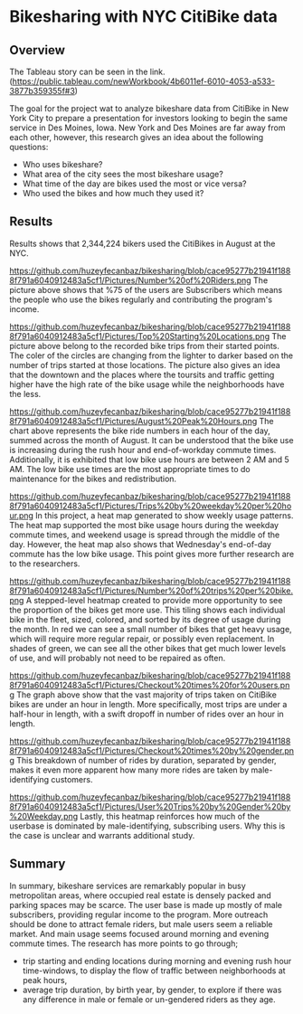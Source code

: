 # Bikesharing with NYC CitiBike data

## Overview
The Tableau story can be seen in the link. (https://public.tableau.com/newWorkbook/4b6011ef-6010-4053-a533-3877b359355f#3)

The goal for the project wat to analyze bikeshare data from CitiBike in New York City to prepare a presentation for investors looking to begin the same service in Des Moines, Iowa. New York and Des Moines are far away from each other, however, this research gives an idea about the following questions:
- Who uses bikeshare?
- What area of the city sees the most bikeshare usage?
- What time of the day are bikes used the most or vice versa?
- Who used the bikes and how much they used it?

## Results
Results shows that 2,344,224 bikers used the CitiBikes in August at the NYC.

https://github.com/huzeyfecanbaz/bikesharing/blob/cace95277b21941f1888f791a6040912483a5cf1/Pictures/Number%20of%20Riders.png
The picture above shows that %75 of the users are Subscribers which means the people who use the bikes regularly and contributing the program's income. 

https://github.com/huzeyfecanbaz/bikesharing/blob/cace95277b21941f1888f791a6040912483a5cf1/Pictures/Top%20Starting%20Locations.png
The picture above belong to the recorded bike trips from their started points. The coler of the circles are changing from the lighter to darker based on the number of trips started at those locations. The picture also gives an idea that the downtown and the places where the toursits and traffic getting higher have the high rate of the bike usage while the neighborhoods have the less.

https://github.com/huzeyfecanbaz/bikesharing/blob/cace95277b21941f1888f791a6040912483a5cf1/Pictures/August%20Peak%20Hours.png
The chart above represents the bike ride numbers in each hour of the day, summed across the month of August. It can be understood that the bike use is increasing during the rush hour and end-of-workday commute times. Additionally, it is exhibited that low bike use hours are between 2 AM and 5 AM. The low bike use times are the most appropriate times to do maintenance for the bikes and redistribution. 

https://github.com/huzeyfecanbaz/bikesharing/blob/cace95277b21941f1888f791a6040912483a5cf1/Pictures/Trips%20by%20weekday%20per%20hour.png
In this project, a heat map generated to show weekly usage patterns. The heat map supported the most bike usage hours during the weekday commute times, and weekend usage is spread through the middle of the day. However, the heat map also shows that Wednesday's end-of-day commute has the low bike usage. This point gives more further research are to the researchers. 

https://github.com/huzeyfecanbaz/bikesharing/blob/cace95277b21941f1888f791a6040912483a5cf1/Pictures/Number%20of%20trips%20per%20bike.png
A stepped-level heatmap created to provide more opportunity to see the proportion of the bikes get more use. This tiling shows each individual bike in the fleet, sized, colored, and sorted by its degree of usage during the month. In red we can see a small number of bikes that get heavy usage, which will require more regular repair, or possibly even replacement. In shades of green, we can see all the other bikes that get much lower levels of use, and will probably not need to be repaired as often.

https://github.com/huzeyfecanbaz/bikesharing/blob/cace95277b21941f1888f791a6040912483a5cf1/Pictures/Checkout%20times%20for%20users.png
The graph above show that the vast majority of trips taken on CitiBike bikes are under an hour in length. More specifically, most trips are under a half-hour in length, with a swift dropoff in number of rides over an hour in length.

https://github.com/huzeyfecanbaz/bikesharing/blob/cace95277b21941f1888f791a6040912483a5cf1/Pictures/Checkout%20times%20by%20gender.png
This breakdown of number of rides by duration, separated by gender, makes it even more apparent how many more rides are taken by male-identifying customers.

https://github.com/huzeyfecanbaz/bikesharing/blob/cace95277b21941f1888f791a6040912483a5cf1/Pictures/User%20Trips%20by%20Gender%20by%20Weekday.png
Lastly, this heatmap reinforces how much of the userbase is dominated by male-identifying, subscribing users. Why this is the case is unclear and warrants additional study.

## Summary
In summary, bikeshare services are remarkably popular in busy metropolitan areas, where occupied real estate is densely packed and parking spaces may be scarce. The user base is made up mostly of male subscribers, providing regular income to the program. More outreach should be done to attract female riders, but male users seem a reliable market. And main usage seems focused around morning and evening commute times.
The research has more points to go through;
- trip starting and ending locations during morning and evening rush hour time-windows, to display the flow of traffic between neighborhoods at peak hours,
- average trip duration, by birth year, by gender, to explore if there was any difference in male or female or un-gendered riders as they age.
